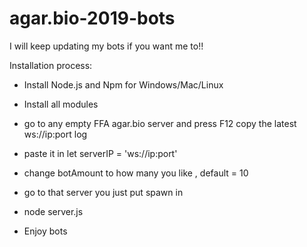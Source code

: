 # agar.bio-2019-bots

I will keep updating my bots if you want me to!!

Installation process:

- Install Node.js and Npm for Windows/Mac/Linux

- Install all modules

- go to any empty FFA agar.bio server and press F12 copy the latest ws://ip:port log

- paste it in let serverIP = 'ws://ip:port'

- change botAmount to how many you like , default = 10

- go to that server you just put spawn in

- node server.js

- Enjoy bots
